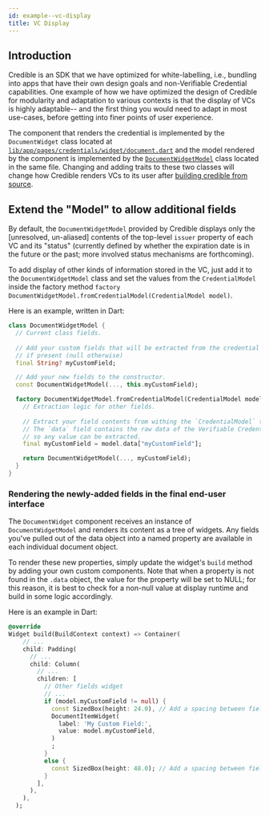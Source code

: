 ```yaml
---
id: example--vc-display
title: VC Display
---
```


## Introduction

Credible is an SDK that we have optimized for white-labelling, i.e., bundling
into apps that have their own design goals and non-Verifiable Credential
capabilities. One example of how we have optimized the design of Credible for
modularity and adaptation to various contexts is that the display of VCs is
highly adaptable-- and the first thing you would need to adapt in most
use-cases, before getting into finer points of user experience.

The component that renders the credential is implemented by the `DocumentWidget`
class located at
[`lib/app/pages/credentials/widget/document.dart`](https://github.com/spruceid/credible/blob/main/lib/app/pages/credentials/widget/document.dart#L9)
and the model rendered by the component is implemented by the
[`DocumentWidgetModel`](https://github.com/spruceid/credible/blob/main/lib/app/pages/credentials/widget/document.dart#L13)
class located in the same file. Changing and adding traits to these two classes
will change how Credible renders VCs to its user after [building credible from
source](https://spruceid.dev/docs/credible/install#building-didkit-for-different-targets).

## Extend the "Model" to allow additional fields

By default, the `DocumentWidgetModel` provided by Credible displays only the [unresolved, un-aliased] contents of the top-level `issuer` property of each VC and its "status" (currently defined by whether the expiration date is in the future or the past; more involved status mechanisms are forthcoming). 

To add display of other kinds of information stored in the VC, just add it to the `DocumentWidgetModel` class and set the values from the `CredentialModel` inside the factory method `factory DocumentWidgetModel.fromCredentialModel(CredentialModel model)`.  

Here is an example, written in Dart:

```dart
class DocumentWidgetModel {
  // Current class fields.  
  
  // Add your custom fields that will be extracted from the credential model 
  // if present (null otherwise)
  final String? myCustomField;

  // Add your new fields to the constructor.
  const DocumentWidgetModel(..., this.myCustomField);

  factory DocumentWidgetModel.fromCredentialModel(CredentialModel model) {
    // Extraction logic for other fields.
  
    // Extract your field contents from withing the `CredentialModel` type
    // The `data` field contains the raw data of the Verifiable Credential
    // so any value can be extracted.
    final myCustomField = model.data["myCustomField"];

    return DocumentWidgetModel(..., myCustomField);
  }
}
```

### Rendering the newly-added fields in the final end-user interface

The `DocumentWidget` component receives an instance of `DocumentWidgetModel` and renders its content as a tree of widgets. Any fields you've pulled out of the data object into a named property are available in each individual document object.

To render these new properties, simply update the widget's `build` method by adding your own custom components. Note that when a property is not found in the `.data` object, the value for the property will be set to NULL; for this reason, it is best to check for a non-null value at display runtime and build in some logic accordingly.

Here is an example in Dart:

```dart
@override
Widget build(BuildContext context) => Container(
    // ...
    child: Padding(
      // ...
      child: Column(
        // ...
        children: [
          // Other fields widget
          // ...
          if (model.myCustomField != null) {
            const SizedBox(height: 24.0), // Add a spacing between fields.
            DocumentItemWidget(
              label: 'My Custom Field:',
              value: model.myCustomField,
            )
            ;
          }
          else {
            const SizedBox(height: 48.0); // Add a spacing between fields.
          }
        ],
      ),
    ),
  );
```

